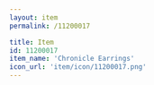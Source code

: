 ```yaml
---
layout: item
permalink: /11200017

title: Item
id: 11200017
item_name: 'Chronicle Earrings'
icon_url: 'item/icon/11200017.png'
---
```

